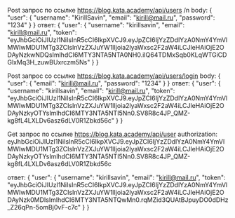 Post запрос по ссылке https://blog.kata.academy/api/users /n
body: 
{
"user": {
    "username": "KirillSavin",
    "email": "kirill@mail.ru",
    "password": "1234"
  }
}
ответ:
{
    "user": {
        "username": "kirillsavin",
        "email": "kirill@mail.ru",
        "token": "eyJhbGciOiJIUzI1NiIsInR5cCI6IkpXVCJ9.eyJpZCI6IjYzZDdlYzA0NmY4YmVlMWIwMDU1MTg3ZCIsInVzZXJuYW1lIjoia2lyaWxsc2F2aW4iLCJleHAiOjE2ODAyNzkwNDQsImlhdCI6MTY3NTA5NTA0NH0.iIQ64TDMxSqb0KLqWTGiCDGlxMq3H_zuwBUxrczm5Ns"
    }
}


Post запрос со ссылке https://blog.kata.academy/api/users/login
body:
{
  "user": {
    "email": "kirill@mail.ru",
    "password": "1234"
  }
}
ответ:
{
    "user": {
        "username": "kirillsavin",
        "email": "kirill@mail.ru",
        "token": "eyJhbGciOiJIUzI1NiIsInR5cCI6IkpXVCJ9.eyJpZCI6IjYzZDdlYzA0NmY4YmVlMWIwMDU1MTg3ZCIsInVzZXJuYW1lIjoia2lyaWxsc2F2aW4iLCJleHAiOjE2ODAyNzkyOTYsImlhdCI6MTY3NTA5NTI5Nn0.SV8R8c4JP_QMZ-kg8fL4LXLDv6asz6dLV0R1Zbkd56c"
    }
}




Get запрос по ссылке https://blog.kata.academy/api/user
authorization: eyJhbGciOiJIUzI1NiIsInR5cCI6IkpXVCJ9.eyJpZCI6IjYzZDdlYzA0NmY4YmVlMWIwMDU1MTg3ZCIsInVzZXJuYW1lIjoia2lyaWxsc2F2aW4iLCJleHAiOjE2ODAyNzkyOTYsImlhdCI6MTY3NTA5NTI5Nn0.SV8R8c4JP_QMZ-kg8fL4LXLDv6asz6dLV0R1Zbkd56c

ответ:
{
    "user": {
        "username": "kirillsavin",
        "email": "kirill@mail.ru",
        "token": "eyJhbGciOiJIUzI1NiIsInR5cCI6IkpXVCJ9.eyJpZCI6IjYzZDdlYzA0NmY4YmVlMWIwMDU1MTg3ZCIsInVzZXJuYW1lIjoia2lyaWxsc2F2aW4iLCJleHAiOjE2ODAyNzk0MDIsImlhdCI6MTY3NTA5NTQwMn0.rqMZid3QUAtBJpuyDO0dDHz_Z26qPn-5omBj0vF-c7c"
    }
}
